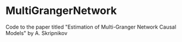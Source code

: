 # MultiGrangerNetwork
Code to the paper titled "Estimation of Multi-Granger Network Causal Models" by A. Skripnikov
